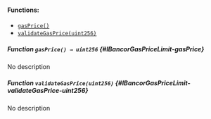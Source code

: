 

#### Functions:
- [`gasPrice()`](#IBancorGasPriceLimit-gasPrice)
- [`validateGasPrice(uint256)`](#IBancorGasPriceLimit-validateGasPrice-uint256)


##### Function `gasPrice() → uint256` {#IBancorGasPriceLimit-gasPrice}
No description
##### Function `validateGasPrice(uint256)` {#IBancorGasPriceLimit-validateGasPrice-uint256}
No description

